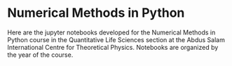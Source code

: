 # Numerical Methods in Python

Here are the jupyter notebooks developed for the Numerical Methods in Python course in the Quantitative Life Sciences section at the Abdus Salam International Centre for Theoretical Physics. Notebooks are organized by the year of the course. 



